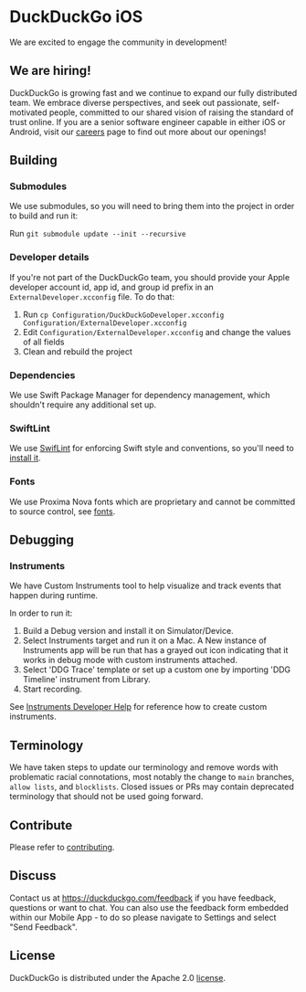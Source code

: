 # DuckDuckGo iOS


We are excited to engage the community in development!



## We are hiring!
DuckDuckGo is growing fast and we continue to expand our fully distributed team. We embrace diverse perspectives, and seek out passionate, self-motivated people, committed to our shared vision of raising the standard of trust online. If you are a senior software engineer capable in either iOS or Android, visit our [careers](https://duckduckgo.com/hiring/#open) page to find out more about our openings!

## Building

### Submodules
We use submodules, so you will need to bring them into the project in order to build and run it:

Run `git submodule update --init --recursive`

### Developer details
If you're not part of the DuckDuckGo team, you should provide your Apple developer account id, app id, and group id prefix in an `ExternalDeveloper.xcconfig` file. To do that:

 1. Run `cp Configuration/DuckDuckGoDeveloper.xcconfig Configuration/ExternalDeveloper.xcconfig`
 2. Edit `Configuration/ExternalDeveloper.xcconfig` and change the values of all fields
 3. Clean and rebuild the project

### Dependencies
We use Swift Package Manager for dependency management, which shouldn't require any additional set up.

### SwiftLint
We use [SwifLint](https://github.com/realm/SwiftLint) for enforcing Swift style and conventions, so you'll need to [install it](https://github.com/realm/SwiftLint#installation).

### Fonts
We use Proxima Nova fonts which are proprietary and cannot be committed to source control, see [fonts](https://github.com/duckduckgo/iOS/tree/develop/fonts/licensed). 

## Debugging

### Instruments

We have Custom Instruments tool to help visualize and track events that happen during runtime.

In order to run it:
1. Build a Debug version and install it on Simulator/Device.
2. Select Instruments target and run it on a Mac.  A New instance of Instruments app will be run that has a grayed out icon indicating that it works in debug mode with custom instruments attached.
3. Select 'DDG Trace' template or set up a custom one by importing 'DDG Timeline' instrument from Library.
4. Start recording.

See [Instruments Developer Help](https://help.apple.com/instruments/developer/mac/current/) for reference how to create custom instruments.

## Terminology

We have taken steps to update our terminology and remove words with problematic racial connotations, most notably the change to `main` branches, `allow lists`, and `blocklists`. Closed issues or PRs may contain deprecated terminology that should not be used going forward.

## Contribute

Please refer to [contributing](CONTRIBUTING.md).

## Discuss

Contact us at https://duckduckgo.com/feedback if you have feedback, questions or want to chat. You can also use the feedback form embedded within our Mobile App - to do so please navigate to Settings and select "Send Feedback".

## License
DuckDuckGo is distributed under the Apache 2.0 [license](https://github.com/duckduckgo/ios/blob/master/LICENSE).


